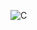 ![C](https://user-images.githubusercontent.com/88425424/195836121-ed59a00d-ecbd-42e5-b768-6be66adde284.png)
